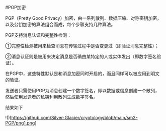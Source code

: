 #PGP加密

PGP（Pretty Good Privacy）加密，由一系列散列、数据压缩、对称密钥加密，以及公钥加密的算法组合而成，每个步骤支持几种算法。

PGP支持消息认证和完整性检测：

①完整性检测被用来检查消息在传输过程中是否变更过（即验证消息完整性）；

②消息认证则是被用来决定消息是否确由某特定的人或实体发出（即数字签名验证）。

在PGP中，这些特性默认是和消息加密同时开启的，而且同样可以被应用到明文的验证。

发送者只需使用PGP为消息创建一个数字签名，即以数据或信息创建一个散列，然后使用发送者的私钥利用散列生成数字签名。

结果如下

!()[https://github.com/Silver-Glacier/cryptology/blob/main/sm2-PGP/png1.png]
